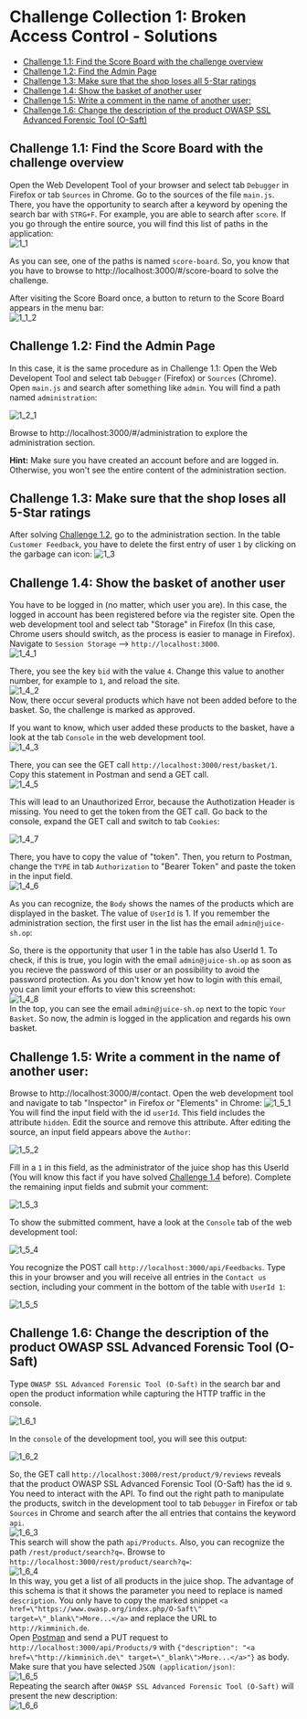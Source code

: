 # Challenge Collection 1: Broken Access Control - Solutions

   * [Challenge 1.1: Find the Score Board with the challenge overview](#challenge-11-find-the-score-board-with-the-challenge-overview)
   * [Challenge 1.2: Find the Admin Page](#challenge-12-find-the-admin-page)
   * [Challenge 1.3: Make sure that the shop loses all 5-Star ratings](#challenge-13-make-sure-that-the-shop-loses-all-5-star-ratings)
   * [Challenge 1.4: Show the basket of another user](#challenge-14-show-the-basket-of-another-user)
   * [Challenge 1.5: Write a comment in the name of another user:](#challenge-15-write-a-comment-in-the-name-of-another-user)
   * [Challenge 1.6: Change the description of the product OWASP SSL Advanced Forensic Tool (O-Saft)](#challenge-16-change-the-description-of-the-product-owasp-ssl-advanced-forensic-tool-o-saft)

## Challenge 1.1: Find the Score Board with the challenge overview

Open the Web Developent Tool of your browser and select tab `Debugger` in Firefox or tab `Sources` in Chrome. Go to the sources of the file `main.js`. There, you have the opportunity to search after a keyword by opening the search bar with `STRG+F`. For example, you are able to search after `score`. If you go through the entire source, you will find this list of paths in the application:  
![1_1](screenshots/solution1_1.png)  

As you can see, one of the paths is named `score-board`. So, you know that you have to browse to http://localhost:3000/#/score-board to solve the challenge.

After visiting the Score Board once, a button to return to the Score Board appears in the menu bar:  
![1_1_2](screenshots/solution1_1_2.png)  


## Challenge 1.2: Find the Admin Page

In this case, it is the same procedure as in Challenge 1.1: Open the Web Developent Tool and select tab `Debugger` (Firefox) or `Sources` (Chrome). Open `main.js` and search after something like `admin`. You will find a path named `administration`:

![1_2_1](screenshots/solution1_2_1.png)  

Browse to http://localhost:3000/#/administration to explore the administration section.

**Hint:** Make sure you have created an account before and are logged in. Otherwise, you won't see the entire content of the administration section.


## Challenge 1.3: Make sure that the shop loses all 5-Star ratings

After solving [Challenge 1.2](https://github.com/nt-ca-aqe/thesis-ahs/tree/master/Challenge%201:%20Broken%20Access%20Control#challenge-12-find-the-admin-page), go to the administration section. In the table `Customer Feedback`, you have to delete the first entry of user `1` by clicking on the garbage can icon:
![1_3](screenshots/solution1_3.png)  

## Challenge 1.4: Show the basket of another user

You have to be logged in (no matter, which user you are). In this case, the logged in account has been registered before via the register site.
Open the web development tool and select tab "Storage" in Firefox (In this case, Chrome users should switch, as the process is easier to manage in Firefox). Navigate to `Session Storage` --> `http://localhost:3000`.  
![1_4_1](screenshots/solution1_4_1.png)  

There, you see the key `bid` with the value `4`. Change this value to another number, for example to `1`, and reload the site.  
![1_4_2](screenshots/solution1_4_2.png)  
Now, there occur several products which have not been added before to the basket. So, the challenge is marked as approved.

If you want to know, which user added these products to the basket, have a look at the tab `Console` in the web development tool.  
![1_4_3](screenshots/solution1_4_3.png)  

There, you can see the GET call `http://localhost:3000/rest/basket/1`. Copy this statement in Postman and send a GET call.  
![1_4_5](screenshots/solution1_4_5.png)  

This will lead to an Unauthorized Error, because the Authotization Header is missing. You need to get the token from the GET call. Go back to the console, expand the GET call and switch to tab `Cookies`:  

![1_4_7](screenshots/solution1_4_7.png)  

There, you have to copy the value of "token". Then, you return to Postman, change the `TYPE` in tab `Authorization` to "Bearer Token" and paste the token in the input field.  
![1_4_6](screenshots/solution1_4_6.png)  

As you can recognize, the `Body` shows the names of the products which are displayed in the basket. The value of `UserId` is 1. If you remember the administration section, the first user in the list has the email `admin@juice-sh.op`:

So, there is the opportunity that user 1 in the table has also UserId 1. To check, if this is true, you login with the email `admin@juice-sh.op` as soon as you recieve the password of this user or an possibility to avoid the password protection. As you don't know yet how to login with this email, you can limit your efforts to view this screenshot:  
![1_4_8](screenshots/solution1_4_8.png)  
In the top, you can see the email `admin@juice-sh.op` next to the topic `Your Basket`. So now, the admin is logged in the application and regards his own basket.

## Challenge 1.5: Write a comment in the name of another user:
Browse to http://localhost:3000/#/contact.
Open the web development tool and navigate to tab "Inspector" in Firefox or "Elements" in Chrome:
![1_5_1](screenshots/solution1_5_1.png)  
You will find the input field with the id `userId`. This field includes the attribute `hidden`. Edit the source and remove this attribute.
After editing the source, an input field appears above the `Author`:

![1_5_2](screenshots/solution1_5_2.png)  

Fill in a `1` in this field, as the administrator of the juice shop has this UserId (You will know this fact if you have solved [Challenge 1.4](https://github.com/nt-ca-aqe/thesis-ahs/tree/master/Challenge%201:%20Broken%20Access%20Control%20-%20Solutions#challenge-14-show-the-basket-of-another-user) before). Complete the remaining input fields and submit your comment:

![1_5_3](screenshots/solution1_5_3.png)  

To show the submitted comment, have a look at the `Console` tab of the web development tool:

![1_5_4](screenshots/solution1_5_4.png)  

You recognize the POST call `http://localhost:3000/api/Feedbacks`. Type this in your browser and you will receive all entries in the `Contact us` section, including your comment in the bottom of the table with `UserId 1`:

![1_5_5](screenshots/solution1_5_5.png)  


## Challenge 1.6: Change the description of the product OWASP SSL Advanced Forensic Tool (O-Saft)

Type `OWASP SSL Advanced Forensic Tool (O-Saft)` in the search bar and open the product information while capturing the HTTP traffic in the console.  

![1_6_1](screenshots/solution1_6_1.png)  

In the `console` of the development tool, you will see this output:  

![1_6_2](screenshots/solution1_6_2.png)  

So, the GET call `http://localhost:3000/rest/product/9/reviews` reveals that the product OWASP SSL Advanced Forensic Tool (O-Saft) has the id `9`.  
You need to interact with the API. To find out the right path to manipulate the products, switch in the development tool to tab `Debugger` in Firefox or tab `Sources` in Chrome and search after the all entries that contains the keyword `api`.  
![1_6_3](screenshots/solution1_6_3.png)  
This search will show the path `api/Products`. Also, you can recognize the path `/rest/product/search?q=`. Browse to `http://localhost:3000/rest/product/search?q=`:  
![1_6_4](screenshots/solution1_6_4.png)  
In this way, you get a list of all products in the juice shop. The advantage of this schema is that it shows the parameter you need to replace is named `description`. You only have to copy the marked snippet `<a href=\"https://www.owasp.org/index.php/O-Saft\" target=\"_blank\">More...</a>` and replace the URL to `http://kimminich.de`.  
Open [Postman](https://www.getpostman.com/apps) and send a PUT request to `http://localhost:3000/api/Products/9` with `{"description": "<a href=\"http://kimminich.de\" target=\"_blank\">More...</a>"}` as body. Make sure that you have selected `JSON (application/json)`:  
![1_6_5](screenshots/solution1_6_5.png)  
Repeating the search after `OWASP SSL Advanced Forensic Tool (O-Saft)` will present the new description:  
![1_6_6](screenshots/solution1_6_6.png)  

